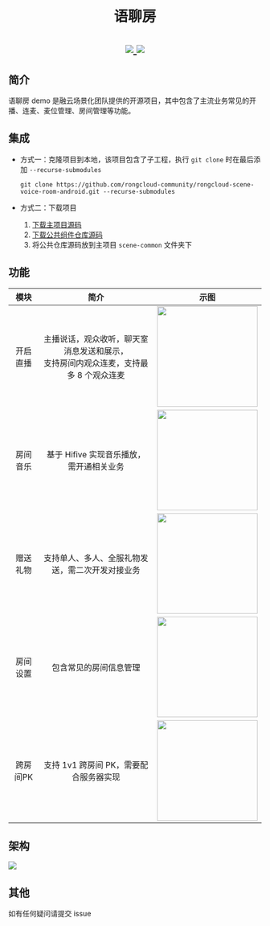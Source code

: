 <h1 align="center"> 语聊房 </h>

<p align="center">

<a href="https://github.com/rongcloud-community/rongcloud-scene-voice-room-android">
<img src="https://img.shields.io/cocoapods/l/RCSceneChatroomKit.svg?style=flat">
</a>

<a href="https://github.com/rongcloud-community/rongcloud-scene-voice-room-android">
<img src="https://img.shields.io/badge/%20in-java%2011-orange.svg">
</a>

</p>

## 简介

语聊房 demo 是融云场景化团队提供的开源项目，其中包含了主流业务常见的开播、连麦、麦位管理、房间管理等功能。

## 集成

- 方式一：克隆项目到本地，该项目包含了子工程，执行 `git clone` 时在最后添加 `--recurse-submodules`

  `git clone https://github.com/rongcloud-community/rongcloud-scene-voice-room-android.git --recurse-submodules`

- 方式二：下载项目

	1. [下载主项目源码](https://github.com/rongcloud-community/rongcloud-scene-voice-room-android.git)
	2. [下载公共组件仓库源码](https://github.com/rongcloud-community/rongcloud-scene-common-android)
	3. 将公共仓库源码放到主项目 `scene-common` 文件夹下

## 功能

模块           |  简介 |  示图
:-------------------------:|:-------------------------:|:-------------------------:
<span style="width:200px">开启直播</span> | 主播说话，观众收听，聊天室消息发送和展示，<br />支持房间内观众连麦，支持最多 8 个观众连麦  |  <img width ="200" src="https://tva1.sinaimg.cn/large/e6c9d24ely1h182tc468fj20af0ijq4a.jpg">
房间音乐 | 基于 Hifive 实现音乐播放，需开通相关业务  |  <img width="200" src="https://tva1.sinaimg.cn/large/e6c9d24ely1h182xszyydj20af0ijq3v.jpg">
赠送礼物 | 支持单人、多人、全服礼物发送，需二次开发对接业务  |  <img width ="200" src="https://tva1.sinaimg.cn/large/e6c9d24ely1h182u9yw13j20af0ij0tq.jpg">
房间设置 | 包含常见的房间信息管理  |  <img width ="200" src="https://tva1.sinaimg.cn/large/e6c9d24ely1h182wvnukbj20af0ij75a.jpg">
跨房间PK | 支持 1v1 跨房间 PK，需要配合服务器实现  |  <img width ="200" src="https://tva1.sinaimg.cn/large/e6c9d24ely1h182xeppm1j20af0ijgmp.jpg">

## 架构

![](https://tva1.sinaimg.cn/large/e6c9d24ely1h1m07s8ruxj21i30u0q55.jpg)

## 其他

如有任何疑问请提交 issue

